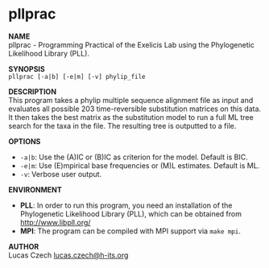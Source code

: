 pllprac
=======

**NAME**  
    pllprac - Programming Practical of the Exelicis Lab
    using the Phylogenetic Likelihood Library (PLL).

**SYNOPSIS**  
    `pllprac [-a|b] [-e|m] [-v] phylip_file`

**DESCRIPTION**  
    This program takes a phylip multiple sequence alignment file
    as input and evaluates all possible 203 time-reversible
    substitution matrices on this data.
    It then takes the best matrix as the substitution model
    to run a full ML tree search for the taxa in the file.
    The resulting tree is outputted to a file.

**OPTIONS**  
* `-a|b`: Use the (A)IC or (B)IC as criterion for the model. Default is BIC.
* `-e|m`: Use (E)mpirical base frequencies or (M)L estimates. Default is ML.
* `-v`:   Verbose user output.

**ENVIRONMENT**  
* **PLL**:  In order to run this program, you need an installation
        of the Phylogenetic Likelihood Library (PLL), which can be
        obtained from http://www.libpll.org/
* **MPI**: The program can be compiled with MPI support via `make mpi`.

**AUTHOR**  
    Lucas Czech <lucas.czech@h-its.org>
